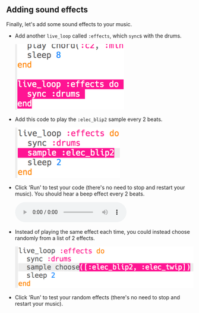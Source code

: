 ## Adding sound effects

Finally, let's add some sound effects to your music.

+ Add another `live_loop` called `:effects`, which `sync`s with the drums.
    
    ![截圖](images/dj-effects-loop.png)

+ Add this code to play the `:elec_blip2` sample every 2 beats.
    
    ![螢幕截圖](images/dj-effects-sample.png)

+ Click 'Run' to test your code (there's no need to stop and restart your music). You should hear a beep effect every 2 beats.
    
    <div id="audio-preview" class="pdf-hidden">
      <audio controls preload> <source src="resources/noises.mp3" type="audio/mpeg"> Your browser does not support the <code>audio</code> element. </audio>
    </div>
+ Instead of playing the same effect each time, you could instead choose randomly from a list of 2 effects.
    
    ![截圖](images/dj-effects-sample-choose.png)

+ Click 'Run' to test your random effects (there's no need to stop and restart your music).